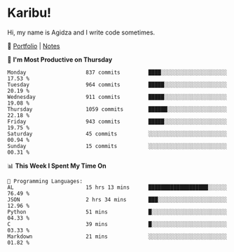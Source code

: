# Karibu!
Hi, my name is Agidza and I write code sometimes.

🫧 [Portfolio](https://lynnagidza.github.io/) | [Notes](https://medium.com/me/stories/public)

<!--START_SECTION:waka-->
📅 **I'm Most Productive on Thursday** 

```text
Monday                   837 commits         ████░░░░░░░░░░░░░░░░░░░░░   17.53 % 
Tuesday                  964 commits         █████░░░░░░░░░░░░░░░░░░░░   20.19 % 
Wednesday                911 commits         █████░░░░░░░░░░░░░░░░░░░░   19.08 % 
Thursday                 1059 commits        ██████░░░░░░░░░░░░░░░░░░░   22.18 % 
Friday                   943 commits         █████░░░░░░░░░░░░░░░░░░░░   19.75 % 
Saturday                 45 commits          ░░░░░░░░░░░░░░░░░░░░░░░░░   00.94 % 
Sunday                   15 commits          ░░░░░░░░░░░░░░░░░░░░░░░░░   00.31 % 
```


📊 **This Week I Spent My Time On** 

```text
💬 Programming Languages: 
AL                       15 hrs 13 mins      ███████████████████░░░░░░   76.49 % 
JSON                     2 hrs 34 mins       ███░░░░░░░░░░░░░░░░░░░░░░   12.96 % 
Python                   51 mins             █░░░░░░░░░░░░░░░░░░░░░░░░   04.33 % 
C                        39 mins             █░░░░░░░░░░░░░░░░░░░░░░░░   03.33 % 
Markdown                 21 mins             ░░░░░░░░░░░░░░░░░░░░░░░░░   01.82 % 
```


<!--END_SECTION:waka-->
<!--#### 💟 **Digital Swag**
[![@agidza's Holopin board](https://holopin.me/agidza)](https://holopin.io/@agidza)
